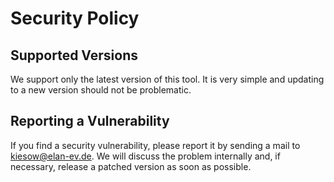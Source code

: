 Security Policy
===============

Supported Versions
------------------

We support only the latest version of this tool.
It is very simple and updating to a new version should not be problematic.


Reporting a Vulnerability
-------------------------

If you find a security vulnerability,
please report it by sending a mail to kiesow@elan-ev.de.
We will discuss the problem internally and, if necessary, release a patched version as soon as possible.
